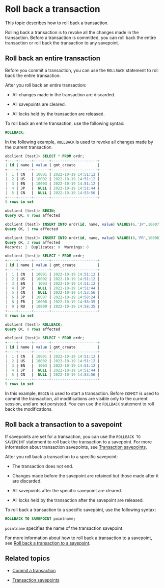 # Roll back a transaction

This topic describes how to roll back a transaction. 

Rolling back a transaction is to revoke all the changes made in the transaction. Before a transaction is committed, you can roll back the entire transaction or roll back the transaction to any savepoint. 

## Roll back an entire transaction

Before you commit a transaction, you can use the `ROLLBACK` statement to roll back the entire transaction. 

After you roll back an entire transaction:

* All changes made in the transaction are discarded. 

* All savepoints are cleared. 

* All locks held by the transaction are released. 

To roll back an entire transaction, use the following syntax:

```sql
ROLLBACK;
```

In the following example, `ROLLBACK` is used to revoke all changes made by the current transaction. 

```sql
obclient [test]> SELECT * FROM ordr;
+----+------+-------+---------------------+
| id | name | value | gmt_create          |
+----+------+-------+---------------------+
|  1 | CN   | 10001 | 2022-10-19 14:51:12 |
|  2 | US   | 10002 | 2022-10-19 14:51:12 |
|  3 | EN   | 10003 | 2022-10-19 14:51:12 |
|  4 | JP   |  NULL | 2022-10-19 14:51:44 |
|  5 | CN   |  NULL | 2022-10-19 14:53:56 |
+----+------+-------+---------------------+
5 rows in set

obclient [test]> BEGIN;
Query OK, 0 rows affected

obclient [test]> INSERT INTO ordr(id, name, value) VALUES(6,'JP',10007);
Query OK, 1 row affected

obclient [test]> INSERT INTO ordr(id, name, value) VALUES(8,'FR',10008),(9,'RU',10009);
Query OK, 2 rows affected
Records: 2  Duplicates: 0  Warnings: 0

obclient [test]> SELECT * FROM ordr;
+----+------+-------+---------------------+
| id | name | value | gmt_create          |
+----+------+-------+---------------------+
|  1 | CN   | 10001 | 2022-10-19 14:51:12 |
|  2 | US   | 10002 | 2022-10-19 14:51:12 |
|  3 | EN   |  1003 | 2022-10-19 14:51:12 |
|  4 | JP   |  NULL | 2022-10-19 14:51:44 |
|  5 | CN   |  NULL | 2022-10-19 14:53:56 |
|  6 | JP   | 10007 | 2022-10-19 14:58:24 |
|  8 | FR   | 10008 | 2022-10-19 14:58:35 |
|  9 | RU   | 10009 | 2022-10-19 14:58:35 |
+----+------+-------+---------------------+
8 rows in set

obclient [test]> ROLLBACK;
Query OK, 0 rows affected

obclient [test]> SELECT * FROM ordr;
+----+------+-------+---------------------+
| id | name | value | gmt_create          |
+----+------+-------+---------------------+
|  1 | CN   | 10001 | 2022-10-19 14:51:12 |
|  2 | US   | 10002 | 2022-10-19 14:51:12 |
|  3 | EN   |  1003 | 2022-10-19 14:51:12 |
|  4 | JP   |  NULL | 2022-10-19 14:51:44 |
|  5 | CN   |  NULL | 2022-10-19 14:53:56 |
+----+------+-------+---------------------+
5 rows in set
```

In this example, `BEGIN` is used to start a transaction. Before `COMMIT` is used to commit the transaction, all modifications are visible only to the current session, and are not persisted. You can use the `ROLLBACK` statement to roll back the modifications. 

## Roll back a transaction to a savepoint

If savepoints are set for a transaction, you can use the `ROLLBACK TO SAVEPOINT` statement to roll back the transaction to a savepoint. For more information about transaction savepoints, see [Transaction savepoints](3.transaction-savepoints-of-mysql-mode/1.mark-a-savepoint-of-mysql-mode.md). 

After you roll back a transaction to a specific savepoint:

* The transaction does not end. 

* Changes made before the savepoint are retained but those made after it are discarded. 

* All savepoints after the specific savepoint are cleared. 

* All locks held by the transaction after the savepoint are released. 

To roll back a transaction to a specific savepoint, use the following syntax:

```sql
ROLLBACK TO SAVEPOINT pointname;
```

`pointname` specifies the name of the transaction savepoint. 

For more information about how to roll back a transaction to a savepoint, see [Roll back a transaction to a savepoint](3.transaction-savepoints-of-mysql-mode/2.rollback-to-a-savepoint-of-mysql-mode.md). 

## Related topics

* [Commit a transaction](4.submit-transaction-of-mysql-mode.md)

* [Transaction savepoints](3.transaction-savepoints-of-mysql-mode/1.mark-a-savepoint-of-mysql-mode.md)